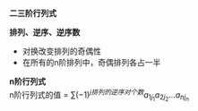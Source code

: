 **二三阶行列式**  

**排列、逆序、逆序数**  
- 对换改变排列的奇偶性
- 在所有的n阶排列中，奇偶排列各占一半

**n阶行列式**  
n阶行列式的值 = $\sum(-1)^{j排列的逆序对个数}a_{1j_1}a_{2j_2}\dots a_{nj_n}$